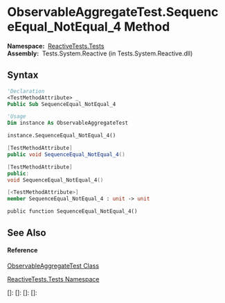 # ObservableAggregateTest.SequenceEqual\_NotEqual\_4 Method

**Namespace:**  [ReactiveTests.Tests](ReactiveTests.Tests\ReactiveTests.Tests.md)  
**Assembly:**  Tests.System.Reactive (in Tests.System.Reactive.dll)

## Syntax

```vb
'Declaration
<TestMethodAttribute> _
Public Sub SequenceEqual_NotEqual_4
```

```vb
'Usage
Dim instance As ObservableAggregateTest

instance.SequenceEqual_NotEqual_4()
```

```csharp
[TestMethodAttribute]
public void SequenceEqual_NotEqual_4()
```

```c++
[TestMethodAttribute]
public:
void SequenceEqual_NotEqual_4()
```

```fsharp
[<TestMethodAttribute>]
member SequenceEqual_NotEqual_4 : unit -> unit 
```

```jscript
public function SequenceEqual_NotEqual_4()
```

## See Also

#### Reference

[ObservableAggregateTest Class](ObservableAggregateTest\ObservableAggregateTest.md)

[ReactiveTests.Tests Namespace](ReactiveTests.Tests\ReactiveTests.Tests.md)

[]: 
[]: 
[]: 
[]: 